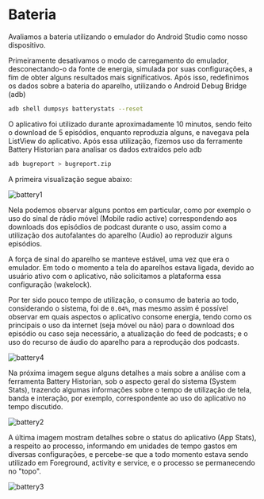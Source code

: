 # Bateria
Avaliamos a bateria utilizando o emulador do Android Studio como nosso dispositivo.

Primeiramente desativamos o modo de carregamento do emulador, desconectando-o da fonte de energia, simulada por suas configurações, a fim de obter alguns resultados mais significativos. Após isso, redefinimos os dados sobre a bateria do aparelho, utilizando o Android Debug Bridge (adb)
```sh
adb shell dumpsys batterystats --reset
```

O aplicativo foi utilizado durante aproximadamente 10 minutos, sendo feito o download de 5 episódios, enquanto reproduzia alguns, e navegava pela ListView do aplicativo. Após essa utilização, fizemos uso da ferramente Battery Historian para analisar os dados extraídos pelo adb
```sh
adb bugreport > bugreport.zip
```

A primeira visualização segue abaixo:

![battery1](https://raw.githubusercontent.com/msb55/projeto-android-if710/master/imagens_relatorio/battery1.PNG)

Nela podemos observar alguns pontos em particular, como por exemplo o uso do sinal de rádio móvel (Mobile radio active) correspondendo aos downloads dos episódios de podcast durante o uso, assim como a utilização dos autofalantes do aparelho (Audio) ao reproduzir alguns episódios. 

A força de sinal do aparelho se manteve estável, uma vez que era o emulador. Em todo o momento a tela do aparelhos estava ligada, devido ao usuário ativo com o aplicativo, não solicitamos a plataforma essa configuração (wakelock).

Por ter sido pouco tempo de utilização, o consumo de bateria ao todo, considerando o sistema, foi de ```0.04%```, mas mesmo assim é possível observar em quais aspectos o aplicativo consome energia, tendo como os principais o uso da internet (seja móvel ou não) para o download dos episódio ou caso seja necessário, a atualização do feed de podcasts; e o uso do recurso de áudio do aparelho para a reprodução dos podcasts.

![battery4](https://raw.githubusercontent.com/msb55/projeto-android-if710/master/imagens_relatorio/battery4.PNG)

Na próxima imagem segue alguns detalhes a mais sobre a análise com a ferramenta Battery Historian, sob o aspecto geral do sistema (System Stats), trazendo algumas informações sobre o tempo de utilização de tela, banda e interação, por exemplo, correspondente ao uso do aplicativo no tempo discutido.

![battery2](https://raw.githubusercontent.com/msb55/projeto-android-if710/master/imagens_relatorio/battery2.PNG)

A última imagem mostram detalhes sobre o status do aplicativo (App Stats), a respeito ao processo, informando em unidades de tempo gastos em diversas configurações, e percebe-se que a todo momento estava sendo utilizado em Foreground, activity e service, e o processo se permanecendo no "topo".

![battery3](https://raw.githubusercontent.com/msb55/projeto-android-if710/master/imagens_relatorio/battery3.PNG)
